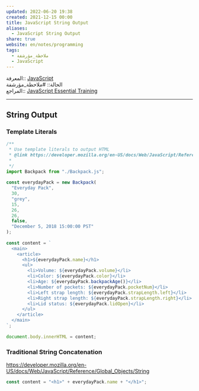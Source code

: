```yaml
---  
updated: 2022-06-20 19:38  
created: 2021-12-15 00:00  
title: JavaScript String Output  
aliases:  
  - JavaScript String Output  
share: true  
website: en/notes/programming  
tags:  
  - ملاحظة_مؤرشفة  
  - JavaScript  
---  
```

  
  
  
المعرفة:: [JavaScript](JavaScript)  
الحالة:: #ملاحظة_مؤرشفة  
المراجع:: [JavaScript Essential Training](JavaScript%20Essential%20Training)  
  
---  
  
## String Output  
  
### Template Literals  
  
```js:script.js  
/**  
 * Use template literals to output HTML  
 * @link https://developer.mozilla.org/en-US/docs/Web/JavaScript/Reference/Template_literals  
 *  
 */  
import Backpack from "./Backpack.js";  
  
const everydayPack = new Backpack(  
  "Everyday Pack",  
  30,  
  "grey",  
  15,  
  26,  
  26,  
  false,  
  "December 5, 2018 15:00:00 PST"  
);  
  
const content = `  
  <main>  
    <article>  
      <h1>${everydayPack.name}</h1>  
      <ul>  
        <li>Volume: ${everydayPack.volume}</li>  
        <li>Color: ${everydayPack.color}</li>  
        <li>Age: ${everydayPack.backpackAge()}</li>  
        <li>Number of pockets: ${everydayPack.pocketNum}</li>  
        <li>Left strap length: ${everydayPack.strapLength.left}</li>  
        <li>Right strap length: ${everydayPack.strapLength.right}</li>  
        <li>Lid status: ${everydayPack.lidOpen}</li>  
      </ul>  
    </article>  
  </main>  
`;  
  
document.body.innerHTML = content;  
```  
  
### Traditional String Concatenation  
  
<https://developer.mozilla.org/en-US/docs/Web/JavaScript/Reference/Global_Objects/String>  
  
```js  
const content = "<h1>" + everydayPack.name + "</h1>";  
```  
